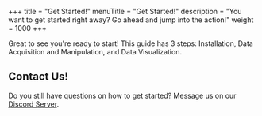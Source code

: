 +++
title = "Get Started!"
menuTitle = "Get Started!"
description = "You want to get started right away? Go ahead and jump into the action!"
weight = 1000
+++

  Great to see you're ready to start! This guide has 3 steps:
  Installation, Data Acquisition and Manipulation, and Data Visualization.

## Contact Us!

Do you still have questions on how to get started? Message us on our
[Discord Server](https://discord.gg/F9mqkZnm9d).
